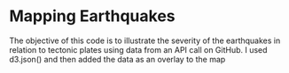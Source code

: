 # Mapping Earthquakes

The objective of this code is to illustrate the severity of the earthquakes in relation to tectonic plates using data from an API call on GitHub. I used d3.json() and then added the data as an overlay to the map
